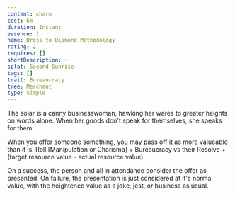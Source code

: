```yaml
---
content: charm
cost: 6m
duration: Instant
essence: 1
name: Dross to Diamond Methodology
rating: 2
requires: []
shortDescription: ~
splat: Second Sunrise
tags: []
trait: Bureaucracy
tree: Merchant
type: Simple
---
```


The solar is a canny businesswoman, hawking her wares to greater heights on words alone. When her goods don't speak for themselves, she speaks for them.

When you offer someone something, you may pass off it as more valueable than it is. Roll [Manipulation or Charisma] + Bureaucracy vs their Resolve + (target resource value - actual resource value).

On a success, the person and all in attendance consider the offer as presented. On failure, the presentation is just considered at it's normal value, with the heightened value as a joke, jest, or business as usual.
